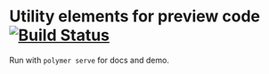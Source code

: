 # Utility elements for preview code[![Build Status](https://travis-ci.org/preview-code/util.svg?branch=master)](https://travis-ci.org/preview-code/code-highlighter)

Run with `polymer serve` for docs and demo.

